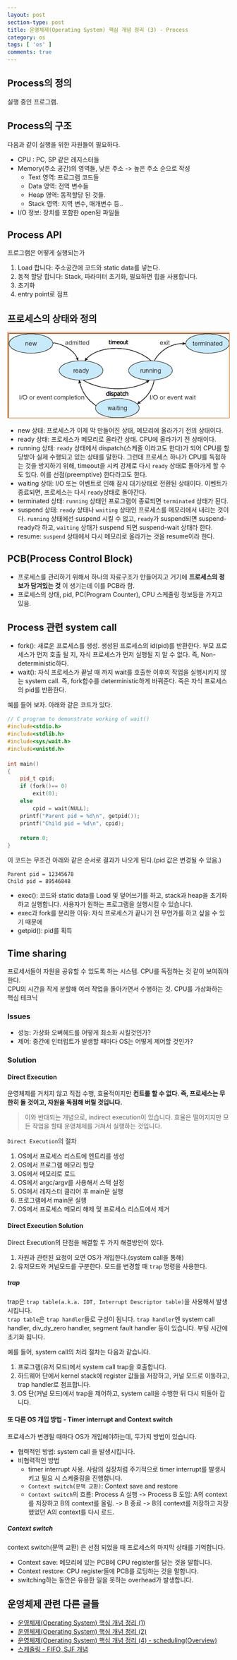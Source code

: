 ```yaml
---
layout: post
section-type: post
title: 운영체제(Operating System) 핵심 개념 정리 (3) - Process
category: os
tags: [ 'os' ]
comments: true
---
```


## Process의 정의

실행 중인 프로그램.

## Process의 구조

다음과 같이 실행을 위한 자원들이 필요하다.
- CPU : PC, SP 같은 레지스터들
- Memory(주소 공간)의 영역들, 낮은 주소 -> 높은 주소 순으로 작성
	- Text 영역: 프로그램 코드들
	- Data 영역: 전역 변수들
	- Heap 영역: 동적할당 된 것들.
	- Stack 영역: 지역 변수, 매개변수 등..
- I/O 정보: 장치를 포함한 open된 파일들

## Process API

프로그램은 어떻게 실행되는가

1. Load 합니다: 주소공간에 코드와 static data를 넣는다.   
2. 동적 할당 합니다: Stack, 파라미터 초기화, 필요하면 힙을 사용합니다.
3. 초기화
4. entry point로 점프

## 프로세스의 상태와 정의

![process-status](/images/posts/process-status.png)

- new 상태: 프로세스가 이제 막 만들어진 상태, 메모리에 올라가기 전의 상태이다.
- ready 상태: 프로세스가 메모리로 올라간 상태. CPU에 올라가기 전 상태이다.
- running 상태: `ready` 상태에서 dispatch(스케줄 이라고도 한다)가 되어 CPU를 할당받아 실제 수행되고 있는 상태를 말한다. 그런데 프로세스 하나가 CPU를 독점하는 것을 방지하기 위해, timeout을 시켜 강제로 다시 `ready` 상태로 돌아가게 할 수도 있다. 이를 선점(preemptive) 한다라고도 한다.
- waiting 상태: I/O 또는 이벤트로 인해 잠시 대기상태로 전환된 상태이다. 이벤트가 종료되면, 프로세스는 다시 `ready`상태로 돌아간다.
- terminated 상태: `running` 상태인 프로그램이 종료되면 `terminated` 상태가 된다.
- suspend 상태: `ready` 상태나 `waiting` 상태인 프로세스를 메모리에서 내리는 것이다. `running` 상태에선 suspend 시킬 수 없고, `ready`가 suspend되면 suspend-ready라 하고, `waiting` 상태가 suspend 되면 suspend-wait 상태라 한다.
- resume: `suspend` 상태에서 다시 메모리로 올라가는 것을 resume이라 한다.

## PCB(Process Control Block)

- 프로세스를 관리하기 위해서 하나의 자료구조가 만들어지고 거기에 **프로세스의 정보가 담겨있는 것** 이 생기는데 이를 PCB라 함.
- 프로세스의 상태, pid, PC(Program Counter), CPU 스케줄링 정보등을 가지고 있음.

## Process 관련 system call

- fork(): 새로운 프로세스를 생성. 생성된 프로세스의 id(pid)를 반환한다. 부모 프로세스가 먼저 호출 될 지, 자식 프로세스가 먼저 실행될 지 알 수 없다. 즉, Non-deterministic하다.
- wait(): 자식 프로세스가 끝날 때 까지 wait를 호출한 이후의 작업을 실행시키지 않는 system call. 즉, fork함수를 deterministic하게 바꿔준다. 죽은 자식 프로세스의 pid를 반환한다.  

예를 들어 보자. 아래와 같은 코드가 있다.

``` cpp
// C program to demonstrate working of wait()
#include<stdio.h>
#include<stdlib.h>
#include<sys/wait.h>
#include<unistd.h>

int main()
{
	pid_t cpid;
	if (fork()== 0)
		exit(0);		 
	else
		cpid = wait(NULL);
	printf("Parent pid = %d\n", getpid());
	printf("Child pid = %d\n", cpid);

	return 0;
}
```

이 코드는 무조건 아래와 같은 순서로 결과가 나오게 된다.(pid 값은 변경될 수 있음.)

```
Parent pid = 12345678
Child pid = 89546848
```
- exec(): 코드와 static data를 Load 및 덮어쓰기를 하고, stack과 heap을 초기화 하고 실행합니다. 사용자가 원하는 프로그램을 실행시킬 수 있습니다.
- exec과 fork를 분리한 이유: 자식 프로세스가 끝나기 전 무언가를 하고 싶을 수 있기 때문에
- getpid(): pid를 획득

## Time sharing

프로세서들이 자원을 공유할 수 있도록 하는 시스템. CPU를 독점하는 것 같이 보여줘야 한다.  
CPU의 시간을 작게 분할해 여러 작업을 돌아가면서 수행하는 것. CPU를 가상화하는 핵심 테크닉

### Issues

- 성능: 가상화 오버헤드를 어떻게 최소화 시킬것인가?
- 제어: 중간에 인터럽트가 발생할 때마다 OS는 어떻게 제어할 것인가?

### Solution

#### Direct Execution

운영체제를 거치지 않고 직접 수행, 효율적이지만 **컨트롤 할 수 없다. 즉, 프로세스는 무한히 돌 것이고, 자원을 독점해 버릴 것입니다.**

> 이와 반대되는 개념으로, indirect execution이 있습니다. 효율은 떨어지지만 모든 작업을 할때 운영체제를 거쳐서 실행하는 것입니다.

`Direct Execution`의 절차

1. OS에서 프로세스 리스트에 엔트리를 생성
2. OS에서 프로그램 메모리 할당
3. OS에서 메모리로 로드
4. OS에서 argc/argv를 사용해서 스택 설정
5. OS에서 레지스터 클리어 후 main문 실행
6. 프로그램에서 main문 실행
7. OS에서 프로세스 메모리 해제 및 프로세스 리스트에서 제거

#### Direct Execution Solution

Direct Execution의 단점을 해결할 두 가지 해결방안이 있다.
1. 자원과 관련된 요청이 오면 OS가 개입한다.(system call을 통해)
2. 유저모드와 커널모드를 구분한다. 모드를 변경할 때 `trap` 명령을 사용한다.

##### trap

trap은 `trap table(a.k.a. IDT, Interrupt Descriptor table)`을 사용해서 발생시킵니다.  
`trap table`은 `trap handler`들로 구성이 됩니다. `trap handler`엔 system call handler, div_dy_zero handler, segment fault handler 등이 있습니다. 부팅 시간에 초기화 됩니다.  

예를 들어, system call의 처리 절차는 다음과 같습니다.
1. 프로그램(유저 모드)에서 system call trap을 호출합니다.
2. 하드웨어 단에서 kernel stack에 register 값들을 저장하고, 커널 모드로 이동하고, trap handler로 점프합니다.
3. OS 단(커널 모드)에서 trap을 제어하고, system call을 수행한 뒤 다시 되돌아 갑니다.

#### 또 다른 OS 개입 방법 - Timer interrupt and Context switch

프로세스가 변경될 때마다 OS가 개입해야하는데, 두가지 방법이 있습니다.  
- 협력적인 방법: system call 을 발생시킵니다.
- 비협력적인 방법
	- timer interrupt 사용. 사람의 심장처럼 주기적으로 timer interrupt를 발생시키고 필요 시 스케줄링을 진행합니다.
	- `Context switch(문맥 교환)`: Context save and restore
	- `Context switch`의 흐름: Process A 실행 -> Process B 도입: A의 context를 저장하고 B의 context를 올림. -> B 종료 -> B의 context를 저장하고 저장했었던 A의 context를 다시 로드.

##### Context switch

context switch(문맥 교환) 은 선점 되었을 때 프로세스의 마지막 상태를 기억합니다.
- Context save: 메모리에 있는 PCB에 CPU register를 담는 것을 말합니다.
- Context restore: CPU register들에 PCB를 로딩하는 것을 말합니다.
- switching하는 동안은 유용한 일을 못하는 overhead가 발생합니다.

## 운영체제 관련 다른 글들

- [운영체제(Operating System) 핵심 개념 정리 (1)](https://wkdtjsgur100.github.io/os-summary)
- [운영체제(Operating System) 핵심 개념 정리 (2)](https://wkdtjsgur100.github.io/os-summary-2)
- [운영체제(Operating System) 핵심 개념 정리 (4) - scheduling(Overview)](https://wkdtjsgur100.github.io/scheduling-1)
- [스케줄링 - FIFO, SJF 개념](https://wkdtjsgur100.github.io/scheduling-2)
